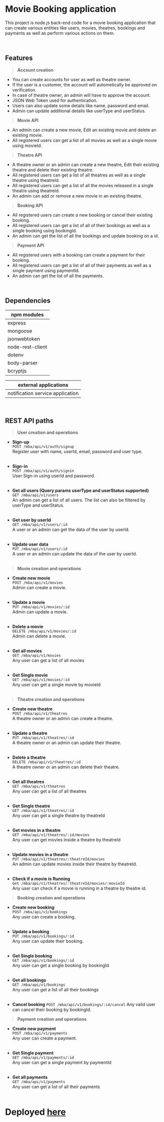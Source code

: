 # Movie Booking application
This project is node.js back-end code for a movie booking application that can create various entities like users, movies, theatres, bookings and payments as well as perform various actions on them.

<br/>

## Features

>**Account creation**
- You can create accounts for user as well as theatre owner.
- If the user is a customer, the account will autometically be approved on verification.
- In case of theatre owner, an admin will have to approve the account.
- JSON Web Token used for authentication.
- Users can also update some details like name, password and email.
- Admin can update additional details like userType and userStatus.

>**Movie API**
- An admin can create a new movie, Edit an existing movie and delete an existing movie.
- All registered users can get a list of all movies as well as a single movie using movieId.

>**Theatre API**
- A theatre owner or an admin can create a new theatre, Edit their existing theatre and delete their existing theatre.
- All registered users can get a list of all theatres as well as a single theatre using theatreId.
- All registered users can get a list of all the movies released in a single theatre using theatreId.
- An admin can add or remove a new movie in an existing theatre.

>**Booking API**
- All registered users can create a new booking or cancel their existing booking.
- All registered users can get a list of all of their bookings as well as a single booking using bookingId.
- An admin can get the list of all the bookings and update booking on a id.

>**Payment API**
- All registered users with a booking can create a payment for their booking.
- All registered users can get a list of all of their payments as well as a single payment using paymentId.
- An admin can get the list of all the payments.

<br/>

## Dependencies
|npm modules|
|-|
|express|
|mongoose|
|jsonwebtoken|
|node-rest-client|
|dotenv|
|body-parser|
|bcryptjs|

|external applications|
|-|
|notification service application|

<br/>

## REST API paths

>**User creation and operations**

- **Sign-up**<br/>
`POST /mba/api/v1/auth/signup`<br/>
Register user with name, userId, email, password and user type.<br/><br/>

- **Sign-in**<br/>
`POST /mba/api/v1/auth/signin`<br/>
User Sign-in using userId and password.<br/><br/>

- **Get all users (Query params userType and userStatus supported)**<br/>
`GET /mba/api/v1/users`<br/>
An admin can get a list of all users. The list can also be filtered by userType and userStatus.<br/><br/>

- **Get user by userId**<br/>
`GET /mba/api/v1/users/:id`<br/>
A user or an admin can get the data of the user by userId.<br/><br/>

- **Update user data**<br/>
`PUT /mba/api/v1/users/:id`<br/>
A user or an admin can update the data of the user by userId.<br/><br/>

>**Movie creation and operations**

- **Create new movie**<br/>
`POST /mba/api/v1/movies`<br/>
Admin can create a movie.<br/><br/>

- **Update a movie**<br/>
`PUT /mba/api/v1/movies/:id`<br/>
Admin can update a movie.<br/><br/>

- **Delete a movie**<br/>
`DELETE /mba/api/v1/movies/:id`<br/>
Admin can delete a movie.<br/><br/>

- **Get all movies**<br/>
`GET /mba/api/v1/movies`<br/>
Any user can get a list of all movies<br/><br/>

- **Get Single movie**<br/>
`GET /mba/api/v1/movies/:id`<br/>
Any user can get a single movie by movieId<br/><br/>

>**Theatre creation and operations**

- **Create new theatre**<br/>
`POST /mba/api/v1/theatres`<br/>
A theatre owner or an admin can create a theatre.<br/><br/>

- **Update a theatre**<br/>
`PUT /mba/api/v1/theatres/:id`<br/>
A theatre owner or an admin can update their theatre.<br/><br/>

- **Delete a theatre**<br/>
`DELETE /mba/api/v1/theatres/:id`<br/>
A theatre owner or an admin can delete their theatre.<br/><br/>

- **Get all theatres**<br/>
`GET /mba/api/v1/theatres`<br/>
Any user can get a list of all theatres<br/><br/>

- **Get Single theatre**<br/>
`GET /mba/api/v1/theatres/:id`<br/>
Any user can get a single theatre by theatreId<br/><br/>

- **Get movies in a theatre**<br/>
`GET /mba/api/v1/theatres/:id/movies`<br/>
Any user can get movies inside a theatre by theatreId<br/><br/>

- **Update movies in a theatre**<br/>
`PUT /mba/api/v1/theatres/:theatreId/movies`<br/>
An admin can update movies inside their theatre by theatreId.<br/><br/>

- **Check if a movie is Running**<br/>
`Get /mba/api/v1/theatres/:theatreId/movies/:movieId`<br/>
Any user can check if a movie is running in a theatre by theatre id.

>**Booking creation and operations**

- **Create new booking**<br/>
`POST /mba/api/v1/bookings`<br/>
Any user can create a booking.<br/><br/>

- **Update a booking**<br/>
`PUT /mba/api/v1/bookings/:id`<br/>
Any user can update their booking.<br/><br/>

- **Get Single booking**<br/>
`GET /mba/api/v1/bookings/:id`<br/>
Any user can get a single booking by bookingId<br/><br/>

- **Get all bookings**<br/>
`GET /mba/api/v1/bookings`<br/>
Any user can get a list of all their bookings<br/><br/>

- **Cancel booking**
`POST /mba/api/v1/bookings/:id/cancel`
Any valid user can cancel their booking by bookingId.

>**Payment creation and operations**

- **Create new payment**<br/>
`POST /mba/api/v1/payments`<br/>
Any user can create a payment.<br/><br/>

- **Get Single payment**<br/>
`GET /mba/api/v1/payments/:id`<br/>
Any user can get a single payment by paymentId<br/><br/>

- **Get all payments**<br/>
`GET /mba/api/v1/payments`<br/>
Any user can get a list of all their payments<br/><br/>
# Deployed [here](https://movie-booking-app-gtjz.onrender.com)

